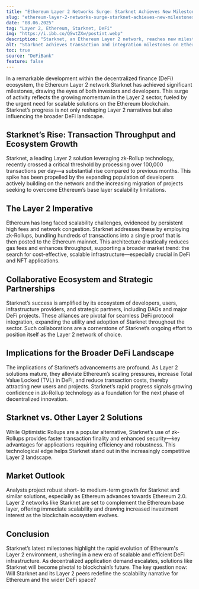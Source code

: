 ```yaml
---
title: "Ethereum Layer 2 Networks Surge: Starknet Achieves New Milestones"
slug: "ethereum-layer-2-networks-surge-starknet-achieves-new-milestones"
date: "08.06.2025"
tag: "Layer 2, Ethereum, Starknet, DeFi"
img: "https://i.ibb.co/QSwtZXw/postint.webp"
description: "Starknet, an Ethereum Layer 2 network, reaches new milestones in transaction throughput and dApp integration, further positioning itself as a leader in scalable DeFi solutions."
alt: "Starknet achieves transaction and integration milestones on Ethereum Layer 2"
toc: true
source: "DeFiBank"
feature: false
---
```


In a remarkable development within the decentralized finance (DeFi) ecosystem, the Ethereum Layer 2 network Starknet has achieved significant milestones, drawing the eyes of both investors and developers. This surge of activity reflects the growing momentum in the Layer 2 sector, fueled by the urgent need for scalable solutions on the Ethereum blockchain. Starknet’s progress is not only reshaping Layer 2 narratives but also influencing the broader DeFi landscape.

## Starknet’s Rise: Transaction Throughput and Ecosystem Growth

Starknet, a leading Layer 2 solution leveraging zk-Rollup technology, recently crossed a critical threshold by processing over 100,000 transactions per day—a substantial rise compared to previous months. This spike has been propelled by the expanding population of developers actively building on the network and the increasing migration of projects seeking to overcome Ethereum’s base layer scalability limitations.

## The Layer 2 Imperative

Ethereum has long faced scalability challenges, evidenced by persistent high fees and network congestion. Starknet addresses these by employing zk-Rollups, bundling hundreds of transactions into a single proof that is then posted to the Ethereum mainnet. This architecture drastically reduces gas fees and enhances throughput, supporting a broader market trend: the search for cost-effective, scalable infrastructure—especially crucial in DeFi and NFT applications.

## Collaborative Ecosystem and Strategic Partnerships

Starknet’s success is amplified by its ecosystem of developers, users, infrastructure providers, and strategic partners, including DAOs and major DeFi projects. These alliances are pivotal for seamless DeFi protocol integration, expanding the utility and adoption of Starknet throughout the sector. Such collaborations are a cornerstone of Starknet’s ongoing effort to position itself as the Layer 2 network of choice.

## Implications for the Broader DeFi Landscape

The implications of Starknet’s advancements are profound. As Layer 2 solutions mature, they alleviate Ethereum’s scaling pressures, increase Total Value Locked (TVL) in DeFi, and reduce transaction costs, thereby attracting new users and projects. Starknet’s rapid progress signals growing confidence in zk-Rollup technology as a foundation for the next phase of decentralized innovation.

## Starknet vs. Other Layer 2 Solutions

While Optimistic Rollups are a popular alternative, Starknet’s use of zk-Rollups provides faster transaction finality and enhanced security—key advantages for applications requiring efficiency and robustness. This technological edge helps Starknet stand out in the increasingly competitive Layer 2 landscape.

## Market Outlook

Analysts project robust short- to medium-term growth for Starknet and similar solutions, especially as Ethereum advances towards Ethereum 2.0. Layer 2 networks like Starknet are set to complement the Ethereum base layer, offering immediate scalability and drawing increased investment interest as the blockchain ecosystem evolves.

## Conclusion

Starknet’s latest milestones highlight the rapid evolution of Ethereum's Layer 2 environment, ushering in a new era of scalable and efficient DeFi infrastructure. As decentralized application demand escalates, solutions like Starknet will become pivotal to blockchain’s future. The key question now: Will Starknet and its Layer 2 peers redefine the scalability narrative for Ethereum and the wider DeFi space?

